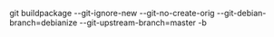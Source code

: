 <p>git buildpackage --git-ignore-new --git-no-create-orig --git-debian-branch=debianize --git-upstream-branch=master -b</p?
